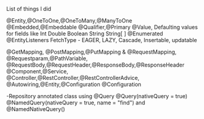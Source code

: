 List of things I did

@Entity,@OneToOne,@OneToMany,@ManyToOne
@Embedded,@Embeddable
@Qualifier,@Primary
@Value, Defaulting values for fields like Int Double Boolean String String[ ]
@Enumerated
@EntityListeners
FetchType - EAGER, LAZY, Cascade, Insertable, updatable

@GetMapping, @PostMapping,@PutMapping & @RequestMapping, @Requestparam,@PathVariable, @RequestBody,@RequestHeader,@ResponseBody,@ResponseHeader
@Component,@Service, @Controller,@RestController,@RestControllerAdvice, @Autowiring,@Entity,@Configuration 
@Configuration

-Repository annotated class  using 
@Query
@Query(nativeQuery = true)
@NamedQuery(nativeQuery = true, name = "find") and @NamedNativeQuery()
